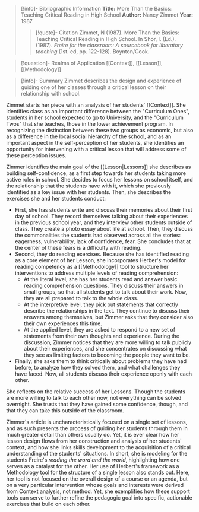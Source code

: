 >[!info]- Bibliographic Information
>**Title:** More Than the Basics: Teaching Critical Reading in High School
>**Author:** Nancy Zimmet
>**Year:** 1987
>>[!quote]- Citation
>>Zimmet, N (1987). More Than the Basics: Teaching Critical Reading in High School. In Shor, I. (Ed.). (1987). _Freire for the classroom: A sourcebook for liberatory teaching_ (1st. ed, pp. 122-128). Boynton/Cook.

>[!question]- Realms of Application
>[[Context]], [[Lesson]], [[Methodology]]

>[!info]- Summary
>Zimmet describes the design and experience of guiding one of her classes through a critical lesson on their relationship with school.

Zimmet starts her piece with an analysis of her students' [[Context]]. She identifies class as an important difference between the "Curriculum Ones", students in her school expected to go to University, and the "Curriculum Twos" that she teaches, those in the lower achievement program. In recognizing the distinction between these two groups as economic, but also as a difference in the local social hierarchy of the school, and as an important aspect in the self-perception of her students, she identifies an opportunity for intervening with a critical lesson that will address some of these perception issues.

Zimmer identifies the main goal of the [[Lesson|Lessons]] she describes as building self-confidence, as a first step towards her students taking more active roles in school. She decides to focus her lessons on school itself, and the relationship that the students have with it, which she previously identified as a key issue with her students. Then, she describes the exercises she and her students conduct:
- First, she has students write and discuss their memories about their first day of school. They record themselves talking about their experiences in the previous school year, and they interview other students outside of class. They create a photo essay about life at school. Then, they discuss the commonalities the students had observed across all the stories: eagerness, vulnerability, lack of confidence, fear. She concludes that at the center of these fears is a difficulty with reading.
- Second, they do reading exercises. Because she has identified reading as a core element of her Lesson, she incorporates Herber's model for reading competency as a [[Methodology]] tool to structure her interventions to address multiple levels of reading comprehension:
	- At the literal level, she has her students read and answer basic reading comprehension questions. They discuss their answers in small groups, so that all students get to talk about their work. Now, they are all prepared to talk to the whole class.
	- At the interpretive level, they pick out statements that correctly describe the relationships in the text. They continue to discuss their answers among themselves, but Zimmer asks that they consider also their own experiences this time.
	- At the applied level, they are asked to respond to a new set of statements from their own thoughts and experience. During the discussion, Zimmer notices that they are more willing to talk publicly about their experiences, and she concentrates on discussing what they see as limiting factors to becoming the people they want to be.
- Finally, she asks them to think critically about problems they have had before, to analyze how they solved them, and what challenges they have faced. Now, all students discuss their experience openly with each other.

She reflects on the relative success of her Lessons. Though the students are more willing to talk to each other now, not everything can be solved overnight. She trusts that they have gained some confidence, though, and that they can take this outside of the classroom.

Zimmer's article is uncharacteristically focused on a single set of lessons, and as such presents the process of guiding her students through them in much greater detail than others usually do. Yet, it is ever clear how her lesson design flows from her construction and analysis of her students' context, and how she links skills development to the acquisition of a critical understanding of the students' situations. In short, she is modeling for the students Freire's *reading the word and the world*, highlighting how one serves as a catalyst for the other.
Her use of Herbert's framework as a Methodology tool for the structure of a single lesson also stands out. Here, her tool is not focused on the overall design of a course or an agenda, but on a very particular intervention whose goals and interests were derived from Context analysis, not method. Yet, she exemplifies how these support tools can serve to further refine the pedagogic goal into specific, actionable exercises that build on each other.
